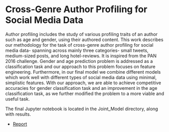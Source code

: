 # Cross-Genre Author Profiling for Social Media Data

Author profiling includes the study of various profiling traits of an author such as age and gender, using their authored content. This work describes our methodology for the task of cross-genre author profiling for social media data- spanning across mainly three categories- small tweets, medium-sized posts, and long hotel-reviews. It is inspired from the PAN 2016 challenge. Gender and age prediction problem is addressed as a classification task and our approach to this problem focuses on feature engineering. Furthermore, in our final model we combine different models which work well with different types of social media data using minimal, simplistic features. With our approach, we are able to achieve competitive accuracies for gender classification task and an improvement in the age classification task, as we further modified the problem to a more viable and useful task.

The final Jupyter notebook is located in the Joint_Model directory, along with results. 

* [Report](https://github.com/1310aditya/Author-Profiling/blob/master/Report.pdf)
